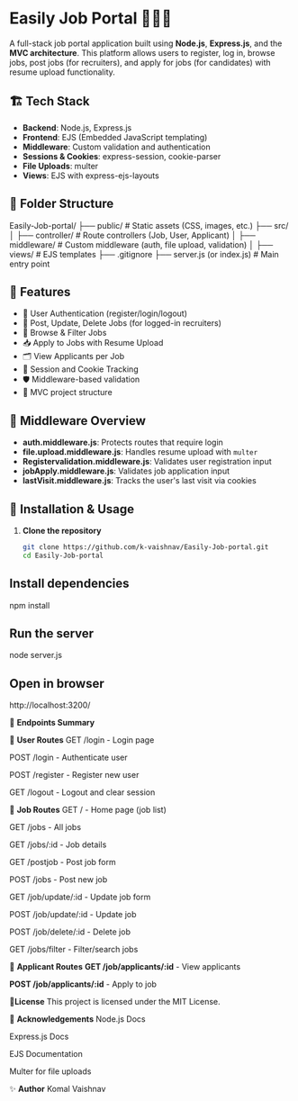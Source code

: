 # Easily Job Portal 🧑‍💼🚀

A full-stack job portal application built using **Node.js**, **Express.js**, and the **MVC architecture**. This platform allows users to register, log in, browse jobs, post jobs (for recruiters), and apply for jobs (for candidates) with resume upload functionality.

## 🏗️ Tech Stack

- **Backend**: Node.js, Express.js
- **Frontend**: EJS (Embedded JavaScript templating)
- **Middleware**: Custom validation and authentication
- **Sessions & Cookies**: express-session, cookie-parser
- **File Uploads**: multer
- **Views**: EJS with express-ejs-layouts

## 📁 Folder Structure

Easily-Job-portal/
├── public/ # Static assets (CSS, images, etc.)
├── src/
│ ├── controller/ # Route controllers (Job, User, Applicant)
│ ├── middleware/ # Custom middleware (auth, file upload, validation)
│ ├── views/ # EJS templates
├── .gitignore
├── server.js (or index.js) # Main entry point

## 🚀 Features

- 🔐 User Authentication (register/login/logout)
- 📃 Post, Update, Delete Jobs (for logged-in recruiters)
- 🎯 Browse & Filter Jobs
- 📥 Apply to Jobs with Resume Upload
- 🗂️ View Applicants per Job
- 🍪 Session and Cookie Tracking
- 🛡️ Middleware-based validation
- 🧱 MVC project structure

## 🧪 Middleware Overview

- **auth.middleware.js**: Protects routes that require login
- **file.upload.middleware.js**: Handles resume upload with `multer`
- **Registervalidation.middleware.js**: Validates user registration input
- **jobApply.middleware.js**: Validates job application input
- **lastVisit.middleware.js**: Tracks the user's last visit via cookies

## 🔧 Installation & Usage

1. **Clone the repository**
   ```bash
   git clone https://github.com/k-vaishnav/Easily-Job-portal.git
   cd Easily-Job-portal
##   Install dependencies

npm install

## Run the server

node server.js

## Open in browser

http://localhost:3200/

📌 **Endpoints Summary**


👤 **User Routes**
GET /login - Login page

POST /login - Authenticate user

POST /register - Register new user

GET /logout - Logout and clear session

💼 **Job Routes**
GET / - Home page (job list)

GET /jobs - All jobs

GET /jobs/:id - Job details

GET /postjob - Post job form

POST /jobs - Post new job

GET /job/update/:id - Update job form

POST /job/update/:id - Update job

POST /job/delete/:id - Delete job

GET /jobs/filter - Filter/search jobs

📄 **Applicant Routes**
**GET /job/applicants/:id** - View applicants

**POST /job/applicants/:id** - Apply to job


📜**License**
This project is licensed under the MIT License.

🙌 **Acknowledgements**
Node.js Docs

Express.js Docs

EJS Documentation

Multer for file uploads

✨ **Author**
Komal Vaishnav
